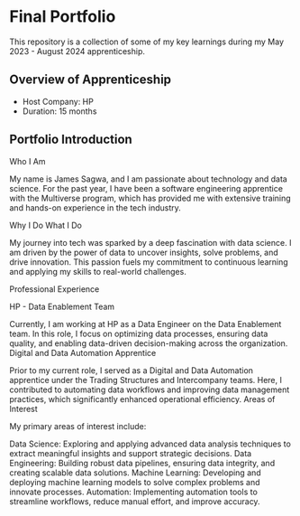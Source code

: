 # Final Portfolio

This repository is a collection of some of my key learnings during my May 2023 - August 2024 apprenticeship.

## Overview of Apprenticeship
- Host Company: HP
- Duration: 15 months

## Portfolio Introduction
Who I Am

My name is James Sagwa, and I am passionate about technology and data science. For the past year, I have been a software engineering apprentice with the Multiverse program, which has provided me with extensive training and hands-on experience in the tech industry.

Why I Do What I Do

My journey into tech was sparked by a deep fascination with data science. I am driven by the power of data to uncover insights, solve problems, and drive innovation. This passion fuels my commitment to continuous learning and applying my skills to real-world challenges.

Professional Experience

HP - Data Enablement Team

Currently, I am working at HP as a Data Engineer on the Data Enablement team. In this role, I focus on optimizing data processes, ensuring data quality, and enabling data-driven decision-making across the organization.
Digital and Data Automation Apprentice

Prior to my current role, I served as a Digital and Data Automation apprentice under the Trading Structures and Intercompany teams. Here, I contributed to automating data workflows and improving data management practices, which significantly enhanced operational efficiency.
Areas of Interest

My primary areas of interest include:

Data Science: Exploring and applying advanced data analysis techniques to extract meaningful insights and support strategic decisions.
Data Engineering: Building robust data pipelines, ensuring data integrity, and creating scalable data solutions.
Machine Learning: Developing and deploying machine learning models to solve complex problems and innovate processes.
Automation: Implementing automation tools to streamline workflows, reduce manual effort, and improve accuracy.


